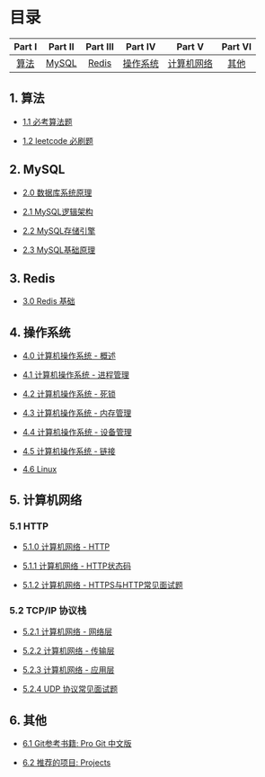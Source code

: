 # 目录

| Part Ⅰ | Part Ⅱ | Part Ⅲ | Part Ⅳ | Part Ⅴ | Part Ⅵ 
| :--------: | :---------: | :---------: | :---------: | :---------: | :---------: |
|[算法](#1-算法) | [MySQL](#2-MySQL)|[Redis](#3-Redis)|[操作系统](#4-操作系统)|[计算机网络](#5-计算机网络)|[其他](#6-其他)

## 1. 算法
- [1.1 必考算法题](./Algorithms)  

- [1.2 leetcode 必刷题](./Algorithms/LeetCode/)

## 2. MySQL
- [2.0 数据库系统原理](./Database/Principles_of_Database_System.md)  

- [2.1 MySQL逻辑架构](./Database/mysql_arch.md)  

- [2.2 MySQL存储引擎](./Database/mysql_engine.md)

- [2.3 MySQL基础原理](./Database/Basic_Principles_of_Mysql.md)

## 3. Redis

- [3.0 Redis 基础](./Database/Basics_of_Redis.md)

## 4. 操作系统

- [4.0 计算机操作系统 - 概述](./OS/overview.md)

- [4.1 计算机操作系统 - 进程管理](./OS/Process_Management.md)

- [4.2 计算机操作系统 - 死锁](./OS/deadlock.md)

- [4.3 计算机操作系统 - 内存管理](./OS/Memory_Management.md)

- [4.4 计算机操作系统 - 设备管理](./OS/Device_Management.md)

- [4.5 计算机操作系统 - 链接](./OS/link.md)

- [4.6 Linux](./OS/Linux.md)

## 5. 计算机网络
### 5.1 HTTP
- [5.1.0 计算机网络 - HTTP](./Network/HTTP.md)

- [5.1.1 计算机网络 - HTTP状态码](./Network/StatusCode.md)

- [5.1.2 计算机网络 - HTTPS与HTTP常见面试题](./Network/HTTPS与HTTP.md)

### 5.2 TCP/IP 协议栈
- [5.2.1 计算机网络 - 网络层](./Network/Network_Layer.md)

- [5.2.2 计算机网络 - 传输层](./Network/Transport_Layer.md)

- [5.2.3 计算机网络 - 应用层](./Network/Application_Layer.md)

- [5.2.4 UDP 协议常见面试题](./Network/UDP.md)

## 6. 其他

- [6.1 Git参考书籍: Pro Git 中文版](http://iissnan.com/progit/)    

- [6.2 推荐的项目: Projects](./assets/Projects.md)
